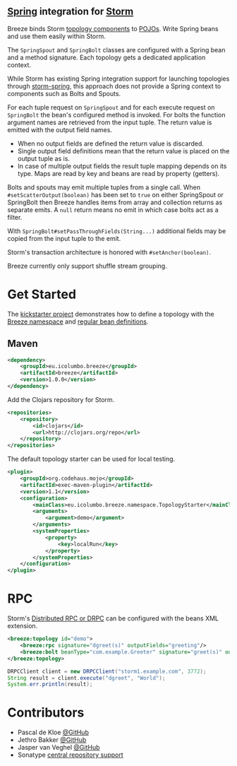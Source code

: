 [Spring](http://spring.io/) integration for [Storm](http://storm-project.net/)
------------------------------------------------------------------------------

Breeze binds Storm [topology components](http://github.com/nathanmarz/storm/wiki/Concepts) to [POJOs](http://en.wikipedia.org/wiki/Plain_Old_Java_Object). Write Spring beans and use them easily within Storm.

The `SpringSpout` and `SpringBolt` classes are configured with a Spring bean and a method signature. Each topology gets a dedicated application context.

While Storm has existing Spring integration support for launching topologies through [storm-spring](http://github.com/granthenke/storm-spring), this approach does not provide a Spring context to components such as Bolts and Spouts.

For each tuple request on `SpringSpout` and for each execute request on `SpringBolt` the bean's configured method is invoked. For bolts the function argument names are retrieved from the input tuple. The return value is emitted with the output field names.
* When no output fields are defined the return value is discarded.
* Single output field definitions mean that the return value is placed on the output tuple as is.
* In case of multiple output fields the result tuple mapping depends on its type. Maps are read by key and beans are read by property (getters).

Bolts and spouts may emit multiple tuples from a single call. When `#setScatterOutput(boolean)` has been set to `true` on either SpringSpout or SpringBolt then Breeze handles items from array and collection returns as separate emits. A `null` return means no emit in which case bolts act as a filter.

With `SpringBolt#setPassThroughFields(String...)` additional fields may be copied from the input tuple to the emit.

Storm's transaction architecture is honored with `#setAnchor(boolean)`.

Breeze currently only support shuffle stream grouping.


Get Started
===========

The [kickstarter project](https://github.com/internet-research-network/breeze-kickstarter) demonstrates how to define a topology with the [Breeze namespace](https://github.com/internet-research-network/breeze-kickstarter/blob/master/src/main/resources/applicationContext.xml) and [regular bean definitions](https://github.com/internet-research-network/breeze-kickstarter/blob/master/src/main/resources/demo-context.xml).

Maven
-----

```xml
<dependency>
	<groupId>eu.icolumbo.breeze</groupId>
	<artifactId>breeze</artifactId>
	<version>1.0.0</version>
</dependency>
```

Add the Clojars repository for Storm.

```xml
<repositories>
	<repository>
		<id>clojars</id>
		<url>http://clojars.org/repo</url>
	</repository>
</repositories>
```

The default topology starter can be used for local testing.

```xml
<plugin>
	<groupId>org.codehaus.mojo</groupId>
	<artifactId>exec-maven-plugin</artifactId>
	<version>1.1</version>
	<configuration>
		<mainClass>eu.icolumbo.breeze.namespace.TopologyStarter</mainClass>
		<arguments>
			<argument>demo</argument>
		</arguments>
		<systemProperties>
			<property>
				<key>localRun</key>
			</property>
		</systemProperties>
	</configuration>
</plugin>
```


RPC
===

Storm's [Distributed RPC or DRPC](https://github.com/nathanmarz/storm/wiki/Distributed-RPC) can be configured with the beans XML extension.

```xml
<breeze:topology id="demo">
	<breeze:rpc signature="dgreet(s)" outputFields="greeting"/>
	<breeze:bolt beanType="com.example.Greeter" signature="greet(s)" outputFields="greeting"/>
</breeze:topology>
```

```java
DRPCClient client = new DRPCClient("storm1.example.com", 3772);
String result = client.execute("dgreet", "World");
System.err.println(result);
```


Contributors
============

* Pascal de Kloe [@GitHub](http://github.com/pascaldekloe)
* Jethro Bakker [@GitHub](http://github.com/jethrobakker)
* Jasper van Veghel [@GitHub](http://github.com/jaspervanveghel)
* Sonatype [central repository support](https://issues.sonatype.org/browse/OSSRH-8126)
